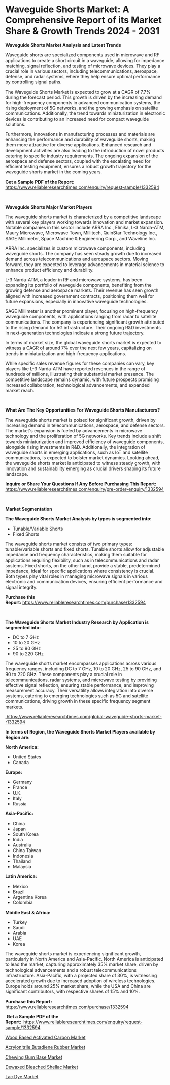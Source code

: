 <p><h1>Waveguide Shorts Market: A Comprehensive Report of its Market Share & Growth Trends 2024 - 2031</h1></p><p><strong>Waveguide Shorts Market Analysis and Latest Trends</strong></p>
<p><p>Waveguide shorts are specialized components used in microwave and RF applications to create a short circuit in a waveguide, allowing for impedance matching, signal reflection, and testing of microwave devices. They play a crucial role in various sectors, including telecommunications, aerospace, defense, and radar systems, where they help ensure optimal performance by controlling signal paths.</p><p>The Waveguide Shorts Market is expected to grow at a CAGR of 7.7% during the forecast period. This growth is driven by the increasing demand for high-frequency components in advanced communication systems, the rising deployment of 5G networks, and the growing emphasis on satellite communications. Additionally, the trend towards miniaturization in electronic devices is contributing to an increased need for compact waveguide solutions.</p><p>Furthermore, innovations in manufacturing processes and materials are enhancing the performance and durability of waveguide shorts, making them more attractive for diverse applications. Enhanced research and development activities are also leading to the introduction of novel products catering to specific industry requirements. The ongoing expansion of the aerospace and defense sectors, coupled with the escalating need for efficient testing equipment, ensures a robust growth trajectory for the waveguide shorts market in the coming years.</p></p>
<p><strong>Get a Sample PDF of the Report:&nbsp;</strong> <a href="https://www.reliableresearchtimes.com/enquiry/request-sample/1332594?utm_campaign=1558&utm_medium=2&utm_source=Github&utm_content=ia&utm_term=11122024&utm_id=waveguide-shorts">https://www.reliableresearchtimes.com/enquiry/request-sample/1332594</a></p>
<p>&nbsp;</p>
<p><strong>Waveguide Shorts Major Market Players</strong></p>
<p><p>The waveguide shorts market is characterized by a competitive landscape with several key players working towards innovation and market expansion. Notable companies in this sector include ARRA Inc., Elmika, L-3 Narda-ATM, Maury Microwave, Microwave Town, Millitech, QuinStar Technology Inc., SAGE Millimeter, Space Machine & Engineering Corp., and Waveline Inc.</p><p>ARRA Inc. specializes in custom microwave components, including waveguide shorts. The company has seen steady growth due to increased demand across telecommunications and aerospace sectors. Moving forward, they are expected to leverage advancements in material science to enhance product efficiency and durability.</p><p>L-3 Narda-ATM, a leader in RF and microwave systems, has been expanding its portfolio of waveguide components, benefiting from the growing defense and aerospace markets. Their revenue has seen growth aligned with increased government contracts, positioning them well for future expansions, especially in innovative waveguide technologies.</p><p>SAGE Millimeter is another prominent player, focusing on high-frequency waveguide components, with applications ranging from radar to satellite communications. The company is experiencing significant growth attributed to the rising demand for 5G infrastructure. Their ongoing R&D investments in next-generation technologies indicate a strong future trajectory.</p><p>In terms of market size, the global waveguide shorts market is expected to witness a CAGR of around 7% over the next few years, capitalizing on trends in miniaturization and high-frequency applications.</p><p>While specific sales revenue figures for these companies can vary, key players like L-3 Narda-ATM have reported revenues in the range of hundreds of millions, illustrating their substantial market presence. The competitive landscape remains dynamic, with future prospects promising increased collaboration, technological advancements, and expanded market reach.</p></p>
<p>&nbsp;</p>
<p><strong>What Are The Key Opportunities For Waveguide Shorts Manufacturers?</strong></p>
<p><p>The waveguide shorts market is poised for significant growth, driven by increasing demand in telecommunications, aerospace, and defense sectors. The market's expansion is fueled by advancements in microwave technology and the proliferation of 5G networks. Key trends include a shift towards miniaturization and improved efficiency of waveguide components, alongside rising investments in R&D. Additionally, the integration of waveguide shorts in emerging applications, such as IoT and satellite communications, is expected to bolster market dynamics. Looking ahead, the waveguide shorts market is anticipated to witness steady growth, with innovation and sustainability emerging as crucial drivers shaping its future landscape.</p></p>
<p><strong>Inquire or Share Your Questions If Any Before Purchasing This Report:</strong> <a href="https://www.reliableresearchtimes.com/enquiry/pre-order-enquiry/1332594?utm_campaign=1558&utm_medium=2&utm_source=Github&utm_content=ia&utm_term=11122024&utm_id=waveguide-shorts">https://www.reliableresearchtimes.com/enquiry/pre-order-enquiry/1332594</a></p>
<p>&nbsp;</p>
<p><strong>Market Segmentation</strong></p>
<p><strong>The Waveguide Shorts Market Analysis by types is segmented into:</strong></p>
<p><ul><li>Tunable/Variable Shorts</li><li>Fixed Shorts</li></ul></p>
<p><p>The waveguide shorts market consists of two primary types: tunable/variable shorts and fixed shorts. Tunable shorts allow for adjustable impedance and frequency characteristics, making them suitable for applications requiring flexibility, such as in telecommunications and radar systems. Fixed shorts, on the other hand, provide a stable, predetermined impedance, ideal for specific applications where consistency is crucial. Both types play vital roles in managing microwave signals in various electronic and communication devices, ensuring efficient performance and signal integrity.</p></p>
<p><strong>Purchase this Report:&nbsp;</strong><a href="https://www.reliableresearchtimes.com/purchase/1332594?utm_campaign=1558&utm_medium=2&utm_source=Github&utm_content=ia&utm_term=11122024&utm_id=waveguide-shorts">https://www.reliableresearchtimes.com/purchase/1332594</a></p>
<p>&nbsp;</p>
<p><strong>The Waveguide Shorts Market Industry Research by Application is segmented into:</strong></p>
<p><ul><li>DC to 7 GHz</li><li>10 to 20 GHz</li><li>25 to 90 GHz</li><li>90 to 220 GHz</li></ul></p>
<p><p>The waveguide shorts market encompasses applications across various frequency ranges, including DC to 7 GHz, 10 to 20 GHz, 25 to 90 GHz, and 90 to 220 GHz. These components play a crucial role in telecommunications, radar systems, and microwave testing by providing effective signal reflection, ensuring stable performance, and improving measurement accuracy. Their versatility allows integration into diverse systems, catering to emerging technologies such as 5G and satellite communications, driving growth in these specific frequency segment markets.</p></p>
<p><a href="https://www.reliableresearchtimes.com/global-waveguide-shorts-market-r1332594?utm_campaign=1558&utm_medium=2&utm_source=Github&utm_content=ia&utm_term=11122024&utm_id=waveguide-shorts">&nbsp;https://www.reliableresearchtimes.com/global-waveguide-shorts-market-r1332594</a></p>
<p><strong>In terms of Region, the Waveguide Shorts Market Players available by Region are:</strong></p>
<p>
    <p> <strong> North America: </strong>
        <ul>
            <li>United States</li>
            <li>Canada</li>
        </ul>
        </p> 
    <p> <strong> Europe: </strong>
        <ul>
            <li>Germany</li>
            <li>France</li>
            <li>U.K.</li>
            <li>Italy</li>
            <li>Russia</li>
        </ul>
        </p> 
    <p> <strong> Asia-Pacific: </strong>
        <ul>
            <li>China</li>
            <li>Japan</li>
            <li>South Korea</li>
            <li>India</li>
            <li>Australia</li>
            <li>China Taiwan</li>
            <li>Indonesia</li>
            <li>Thailand</li>
            <li>Malaysia</li>
        </ul>
        </p> 
    <p> <strong> Latin America: </strong>
        <ul>
            <li>Mexico</li>
            <li>Brazil</li>
            <li>Argentina Korea</li>
            <li>Colombia</li>
        </ul>
        </p> 
    <p> <strong> Middle East & Africa: </strong>
        <ul>
            <li>Turkey</li>
            <li>Saudi</li>
            <li>Arabia</li>
            <li>UAE</li>
            <li>Korea</li>
        </ul>
    </p>
    </p>
<p><p>The waveguide shorts market is experiencing significant growth, particularly in North America and Asia-Pacific. North America is anticipated to lead the market, capturing approximately 35% market share, driven by technological advancements and a robust telecommunications infrastructure. Asia-Pacific, with a projected share of 30%, is witnessing accelerated growth due to increased adoption of wireless technologies. Europe holds around 25% market share, while the USA and China are significant contributors, with respective shares of 15% and 10%.</p></p>
<p><strong>Purchase this Report: </strong><a href="https://www.reliableresearchtimes.com/purchase/1332594?utm_campaign=1558&utm_medium=2&utm_source=Github&utm_content=ia&utm_term=11122024&utm_id=waveguide-shorts">https://www.reliableresearchtimes.com/purchase/1332594</a></p>
<p>&nbsp;<strong>Get a Sample PDF of the Report:&nbsp;&nbsp;</strong><a href="https://www.reliableresearchtimes.com/enquiry/request-sample/1332594?utm_campaign=1558&utm_medium=2&utm_source=Github&utm_content=ia&utm_term=11122024&utm_id=waveguide-shorts">https://www.reliableresearchtimes.com/enquiry/request-sample/1332594</a></p>
<p><strong></strong></p>
<p><p><a href="https://www.linkedin.com/pulse/wood-based-activated-carbon-market-growth-challenges-projections-ndpgc?utm_campaign=1558&utm_medium=2&utm_source=Github&utm_content=ia&utm_term=11122024&utm_id=waveguide-shorts">Wood Based Activated Carbon Market</a></p><p><a href="https://www.linkedin.com/pulse/acrylonitrile-butadiene-rubber-market-size-share-detailed-analysis-hlngc?utm_campaign=1558&utm_medium=2&utm_source=Github&utm_content=ia&utm_term=11122024&utm_id=waveguide-shorts">Acrylonitrile Butadiene Rubber Market</a></p><p><a href="https://www.linkedin.com/pulse/future-trends-revenue-forecast-f-market-scanr-dc1cc?utm_campaign=1558&utm_medium=2&utm_source=Github&utm_content=ia&utm_term=11122024&utm_id=waveguide-shorts">Chewing Gum Base Market</a></p><p><a href="https://www.linkedin.com/pulse/87-cagr-forecast-thedewaxed-bleached-shellac-market-ywvic?utm_campaign=1558&utm_medium=2&utm_source=Github&utm_content=ia&utm_term=11122024&utm_id=waveguide-shorts">Dewaxed Bleached Shellac Market</a></p><p><a href="https://www.linkedin.com/pulse/market-examination-report-lac-dye-growth-forecast-137-9tu7c?utm_campaign=1558&utm_medium=2&utm_source=Github&utm_content=ia&utm_term=11122024&utm_id=waveguide-shorts">Lac Dye Market</a></p></p>